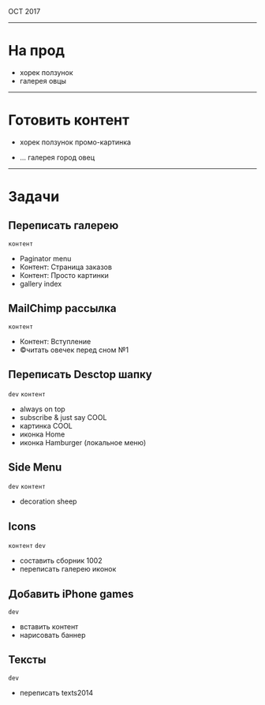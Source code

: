 OCT 2017

-------------------------------------------------------------

# На прод

- хорек ползунок
- галерея овцы

-------------------------------------------------------------

# Готовить контент

- хорек ползунок промо-картинка

- ... галерея город овец


-------------------------------------------------------------

# Задачи

## Переписать галерею

`контент`

- Paginator menu
- Контент: Страница заказов
- Контент: Просто картинки
- gallery index

## MailChimp рассылка

`контент`

- Контент: Вступление
- ©читать овечек перед сном №1

## Переписать Desctop шапку

`dev`
`контент`

- always on top
- subscribe & just say COOL
- картинка COOL
- иконка Home
- иконка Hamburger (локальное меню)

## Side Menu

`dev`
`контент`

- decoration sheep

## Icons

`контент`
`dev`

- составить сборник 1002
- переписать галерею иконок

## Добавить iPhone games

`dev`

- вставить контент
- нарисовать баннер

## Тексты

`dev`

- переписать texts2014
